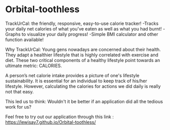# Orbital-toothless


TrackUrCal: the friendly, responsive, easy-to-use calorie tracker!
-Tracks your daily net calories of what you've eaten as well as what you had burnt!
-Graphs to visualize your daily progress!
-Simple BMI calculator and other function available!

Why TrackUrCal:
Young gens nowadays are concerned about their health. They adapt a healthier lifestyle that is highly correlated with exercise and diet. These two critical components of a healthy lifestyle point towards an ultimate metric: CALORIES.

A person’s net calorie intake provides a picture of one's lifestyle sustainability. It is essential for an individual to keep track of his/her lifestyle. However, calculating the calories for actions we did daily is really not that easy.

This led us to think: Wouldn't it be better if an application did all the tedious work for us? 

Feel free to try out our application through this link : https://lewisay7.github.io/Orbital-toothless/
